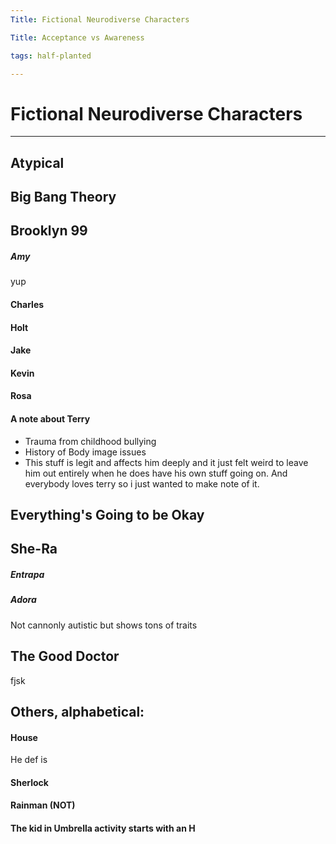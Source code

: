 ```yaml
---
Title: Fictional Neurodiverse Characters

Title: Acceptance vs Awareness

tags: half-planted

---
```


# Fictional Neurodiverse Characters
---

## Atypical
## Big Bang Theory
## Brooklyn 99

##### Amy
 
 yup
 
#### Charles

#### Holt
 

#### Jake

#### Kevin

#### Rosa


#### A note about Terry
- Trauma from childhood bullying
- History of Body image issues
- This stuff is legit and affects him deeply and it just felt weird to leave him out entirely when he does have his own stuff going on. And everybody loves terry so i just wanted to make note of it.
 




## Everything's Going to be Okay


## She-Ra

##### Entrapa 

##### Adora
Not cannonly autistic but shows tons of traits



## The Good Doctor


fjsk

## Others, alphabetical:

#### House 
He def is



#### Sherlock

#### Rainman (NOT)

#### The kid in Umbrella activity starts with an H